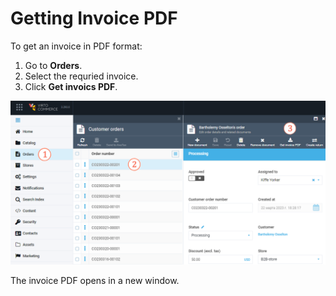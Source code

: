 # Getting Invoice PDF

To get an invoice in PDF format:

1. Go to **Orders**.
2. Select the requried invoice.
3. Click **Get invoics PDF**. 

![Get invoice PDF](media/get-invoice-pdf.png)

The invoice PDF opens in a new window.
